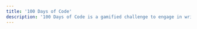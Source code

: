 ```yaml
---
title: '100 Days of Code'
description: '100 Days of Code is a gamified challenge to engage in writing code for 100 consecutive days. This series covers my journey in completing this experience twice.'
---
```

